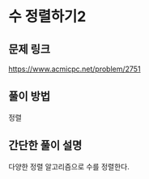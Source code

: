 # 수 정렬하기2

## 문제 링크
https://www.acmicpc.net/problem/2751

## 풀이 방법
정렬

## 간단한 풀이 설명
다양한 정렬 알고리즘으로 수를 정렬한다.
